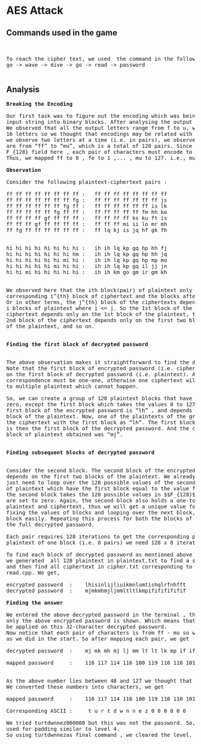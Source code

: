 # AES Attack

## Commands used in the game
<pre> 

To reach the cipher text, we used  the command in the following sequence :      
go -> wave -> dive -> go -> read -> password

</pre>
## Analysis

<pre>
<strong>Breaking the Encoding</strong>

Our first task was to figure out the encoding which was being used to convert the
input string into binary blocks. After analysing the output on several inputs.
We observed that all the output letters range from f to u, which corresponds to 
16 letters so we thought that encodings may be related with hex-base systems. When
we observe two letters at a time (i.e. in pairs), we observe that all the pairs 
are from “ff” to “mu”, which is a total of 128 pairs. Since we are using the 
F_{128} field here , each pair of characters must encode to a number from 0 to 127.
Thus, we mapped ff to 0 , fe to 1 ,... , mu to 127. i.e., mu = 7*16 + 15 = 127.

<strong>Observation</strong>

Consider the following plaintext-ciphertext pairs :
                                 
ff ff ff ff ff ff ff ff	:	ff ff ff ff ff ff ff ff
ff ff ff ff ff ff ff fg	:	ff ff ff ff ff ff ff js
ff ff ff ff ff ff fg ff	:	ff ff ff ff ff ff is lk
ff ff ff ff ff fg ff ff	:	ff ff ff ff ff fm hh ko
ff ff ff ff gf ff ff ff	:	ff ff ff ff ks ku ft is
ff ff ff gf ff ff ff ff	:	ff ff ff mi ii lo mr mh
ff fg ff ff ff ff ff ff	:	ff lq kj is jq hf gk fh


hi hi hi hi hi hi hi hi	:	ih ih lq kp gq hp hh fj
hi hi hi hi hi hi hi hm	:	ih ih lq kp gq hp hh jq
hi hi hi hi hi hi mi hi	:	ih ih lq kp gq hp mp mo
hi hi hi hi hi mi hi hi	:	ih ih lq kp gq il jj jn
hi hi mi hi hi hi hi hi	:	ih ih km go gm ir gm kh


We observed here that the ith block(pair) of plaintext only affects the 
corresponding i^{th} block of ciphertext and the blocks after that. 
Or in other terms, the j^{th} block of the ciphertexts depends on  all
i blocks of plaintext where i <= j. So the 1st block of the 
ciphertext depends only on the 1st block of the plaintext, the 
2nd block of the ciphertext depends only on the first two blocks 
of the plaintext, and so on.


<strong>Finding the first block of decrypted password</strong>


The above observation makes it straightforward to find the decrypted password.
Note that the first block of encrypted password (i.e. ciphertext) depends only
on the first block of decrypted password (i.e. plaintext). Also, the 
correspondence must be one-one, otherwise one ciphertext will correspond
to multiple plaintext which cannot happen. 

So, we can create a group of 128 plaintext blocks that have all blocks set to 
zero, except the first block which takes the values 0 to 127. We know that the
first block of the encrypted password is “lh” , and depends only on the first
block of the plaintext. Now, one of the plaintexts of the group must result in
the ciphertext with the first block as “lh”. The first block of this plaintext
is then the first block of the decrypted password. And the corresponding first
block of plaintext obtained was “mj”.


<strong>Finding subsequent blocks of decrypted password </strong>


Consider the second block. The second block of the encrypted password(i.e ciphertext)
depends on the first two blocks of the plaintext. We already know the first block, and
just need to loop over the 128 possible values of the second block. So, we create a group
of plaintext which have the first block equal to the value found in the previous section,
the second block takes the 128 possible values in $$F_{128}$$, and the rest of the blocks
are set to zero. Again, the second block also holds a one-to-one correspondence between
plaintext and ciphertext, thus we will get a unique value for the second block. Similarly,
fixing the values of blocks and looping over the next block, we can get the value of each
block easily. Repeating this process for both the blocks of the encrypted password, we get
the full decrypted password.

Each pair requires 128 iterations to get the corresponding pair of plaintext. So,to get the
plaintext of one block (i.e. 8 pairs) we need 128 x 8 iterations. 

To find each block of decrypted password as mentioned above we used script.sh. In this firstly
we generated  all 128 plaintext in plaintext.txt to find a specific pair using generate_input.cpp
and then find all ciphertext in cipher.txt corresponding to each plaintext using input.cpp and
read.cpp. We get,

encrypted password  :    lhisinlijliuikmnlumtishqlrfnhfft
decrypted password  :    mjmkmhmjljmmltltlkmpifififififif

<strong>Finding the answer</strong>

We entered the above decrypted password in the terminal , the next level does not open up -
only the above encrypted password is shown. Which means that there is another decoding to 
be applied on this 32-character decrypted password. 
Now notice that each pair of characters is from ff - mu so we can map this to 0 - 127,
as we did in the start. So after mapping each pair, we get 

decrypted password  :    mj mk mh mj lj mm lt lt lk mp if if if if if if

mapped password     :    116 117 114 116 100 119 110 110 101 122 48 48 48 48 48 48 


As the above number lies between 48 and 127 we thought that these could be ASCII codes. 
We converted these numbers into characters, we get 

mapped password     :    116 117 114 116 100 119 110 110 101 122 48 48 48 48 48 48 

Corresponding ASCII :     t u r t d w n n e z 0 0 0 0 0 0

We tried turtdwnnez000000 but this was not the password. So, we thought 0’s were just 
used for padding similar to level 4.
So using turtdwnnezas final command , we cleared the level.


</pre>


